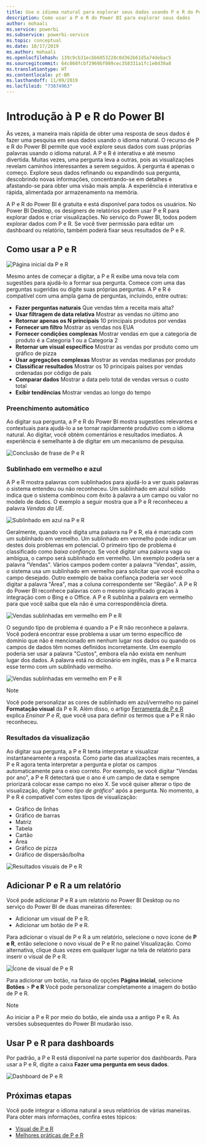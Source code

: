 ```yaml
---
title: Use o idioma natural para explorar seus dados usando P e R do Power BI
description: Como usar a P e R do Power BI para explorar seus dados
author: mohaali
ms.service: powerbi
ms.subservice: powerbi-service
ms.topic: conceptual
ms.date: 10/17/2019
ms.author: mohaali
ms.openlocfilehash: 139c9cb31ecbb6853228c0d362b61d5a74debac5
ms.sourcegitcommit: 64c860fcbf2969bf089cec358331a1fc1e0d39a8
ms.translationtype: HT
ms.contentlocale: pt-BR
ms.lasthandoff: 11/09/2019
ms.locfileid: "73874963"
---
```

# <a name="intro-to-power-bi-qa"></a>Introdução à P e R do Power BI

Às vezes, a maneira mais rápida de obter uma resposta de seus dados é fazer uma pesquisa em seus dados usando o idioma natural. O recurso de P e R do Power BI permite que você explore seus dados com suas próprias palavras usando o idioma natural. A P e R é interativa e até mesmo divertida. Muitas vezes, uma pergunta leva a outras, pois as visualizações revelam caminhos interessantes a serem seguidos. A pergunta é apenas o começo. Explore seus dados refinando ou expandindo sua pergunta, descobrindo novas informações, concentrando-se em detalhes e afastando-se para obter uma visão mais ampla. A experiência é interativa e rápida, alimentada por armazenamento na memória. 

A P e R do Power BI é gratuita e está disponível para todos os usuários. No Power BI Desktop, os designers de relatórios podem usar P e R para explorar dados e criar visualizações. No serviço do Power BI, todos podem explorar dados com P e R. Se você tiver permissão para editar um dashboard ou relatório, também poderá fixar seus resultados de P e R.

## <a name="how-to-use-qa"></a>Como usar a P e R

![Página inicial da P e R](media/qna-visual.png)

Mesmo antes de começar a digitar, a P e R exibe uma nova tela com sugestões para ajudá-lo a formar sua pergunta. Comece com uma das perguntas sugeridas ou digite suas próprias perguntas. A P e R é compatível com uma ampla gama de perguntas, incluindo, entre outras:

- **Fazer perguntas naturais** Que vendas têm a receita mais alta?
- **Usar filtragem de data relativa** Mostrar as vendas no último ano
- **Retornar apenas os N principais** 10 principais produtos por vendas
- **Fornecer um filtro** Mostrar as vendas nos EUA
- **Fornecer condições complexas** Mostrar vendas em que a categoria de produto é a Categoria 1 ou a Categoria 2
- **Retornar um visual específico** Mostrar as vendas por produto como um gráfico de pizza
- **Usar agregações complexas** Mostrar as vendas medianas por produto
- **Classificar resultados** Mostrar os 10 principais países por vendas ordenadas por código de país
- **Comparar dados** Mostrar a data pelo total de vendas versus o custo total
- **Exibir tendências** Mostrar vendas ao longo do tempo

### <a name="autocomplete"></a>Preenchimento automático

Ao digitar sua pergunta, a P e R do Power BI mostra sugestões relevantes e contextuais para ajudá-lo a se tornar rapidamente produtivo com o idioma natural. Ao digitar, você obtém comentários e resultados imediatos. A experiência é semelhante à de digitar em um mecanismo de pesquisa.

![Conclusão de frase de P e R](media/qna-suggestion-phrase-completion.png)

### <a name="redblue-underlines"></a>Sublinhado em vermelho e azul

A P e R mostra palavras com sublinhados para ajudá-lo a ver quais palavras o sistema entendeu ou não reconheceu. Um sublinhado em azul sólido indica que o sistema combinou com êxito à palavra a um campo ou valor no modelo de dados. O exemplo a seguir mostra que a P e R reconheceu a palavra *Vendas da UE*.

![Sublinhado em azul na P e R](media/qna-blue-underline.png)

Geralmente, quando você digita uma palavra na P e R, ela é marcada com um sublinhado em vermelho. Um sublinhado em vermelho pode indicar um destes dois problemas em potencial. O primeiro tipo de problema é classificado como *baixa confiança*. Se você digitar uma palavra vaga ou ambígua, o campo será sublinhado em vermelho. Um exemplo poderia ser a palavra "Vendas". Vários campos podem conter a palavra "Vendas", assim, o sistema usa um sublinhado em vermelho para solicitar que você escolha o campo desejado. Outro exemplo de baixa confiança poderia ser você digitar a palavra "Área", mas a coluna correspondente ser "Região". A P e R do Power BI reconhece palavras com o mesmo significado graças à integração com o Bing e o Office. A P e R sublinha a palavra em vermelho para que você saiba que ela não é uma correspondência direta.

![Vendas sublinhadas em vermelho em P e R](media/qna-red-underline-sales.png)

O segundo tipo de problema é quando a P e R não reconhece a palavra. Você poderá encontrar esse problema a usar um termo específico de domínio que não é mencionado em nenhum lugar nos dados ou quando os campos de dados têm nomes definidos incorretamente. Um exemplo poderia ser usar a palavra "Custos", embora ela não exista em nenhum lugar dos dados. A palavra está no dicionário em inglês, mas a P e R marca esse termo com um sublinhado vermelho.

![Vendas sublinhadas em vermelho em P e R](media/qna-red-underline-costs.png)

> [!NOTE]
> Você pode personalizar as cores de sublinhado em azul/vermelho no painel **Formatação visual** da P e R. Além disso, o artigo [Ferramenta de P e R](q-and-a-tooling-teach-q-and-a.md) explica *Ensinar P e R*, que você usa para definir os termos que a P e R não reconheceu.

### <a name="visualization-results"></a>Resultados da visualização

Ao digitar sua pergunta, a P e R tenta interpretar e visualizar instantaneamente a resposta. Como parte das atualizações mais recentes, a P e R agora tenta interpretar a pergunta e plotar os campos automaticamente para o eixo correto. Por exemplo, se você digitar "Vendas por ano", a P e R detectará que o ano é um campo de data e sempre priorizará colocar esse campo no eixo X. Se você quiser alterar o tipo de visualização, digite "como *tipo de gráfico*" após a pergunta. No momento, a P e R é compatível com estes tipos de visualização:

- Gráfico de linhas
- Gráfico de barras
- Matriz
- Tabela
- Cartão
- Área
- Gráfico de pizza
- Gráfico de dispersão/bolha
 
![Resultados visuais de P e R](media/qna-visual-results-date.png)

## <a name="add-qa-to-a-report"></a>Adicionar P e R a um relatório

Você pode adicionar P e R a um relatório no Power BI Desktop ou no serviço do Power BI de duas maneiras diferentes:

- Adicionar um visual de P e R.
- Adicionar um botão de P e R.

Para adicionar o visual de P e R a um relatório, selecione o novo ícone de **P e R**, então selecione o novo visual de P e R no painel Visualização. Como alternativa, clique duas vezes em qualquer lugar na tela de relatório para inserir o visual de P e R.

![Ícone de visual de P e R](media/qna-visual-icon.png)

Para adicionar um botão, na faixa de opções **Página inicial**, selecione **Botões** > **P e R** Você pode personalizar completamente a imagem do botão de P e R.

> [!NOTE]
> Ao iniciar a P e R por meio do botão, ele ainda usa a antigo P e R. As versões subsequentes do Power BI mudarão isso.

## <a name="use-qa-for-dashboards"></a>Usar P e R para dashboards

Por padrão, a P e R está disponível na parte superior dos dashboards. Para usar a P e R, digite a caixa **Fazer uma pergunta em seus dados**.

![Dashboard de P e R](media/qna-dashboard.png)

## <a name="next-steps"></a>Próximas etapas

Você pode integrar o idioma natural a seus relatórios de várias maneiras. Para obter mais informações, confira estes tópicos:

* [Visual de P e R](../visuals/power-bi-visualization-q-and-a.md)
* [Melhores práticas de P e R](q-and-a-best-practices.md)
